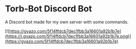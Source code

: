 # Torb-Bot Discord Bot

A Discord bot made for my own server with some commands.

[![https://gyazo.com/5f14ffdcb7dec1fbb3a16601a92b1b7e](https://i.gyazo.com/5f14ffdcb7dec1fbb3a16601a92b1b7e.png)](https://gyazo.com/5f14ffdcb7dec1fbb3a16601a92b1b7e)
